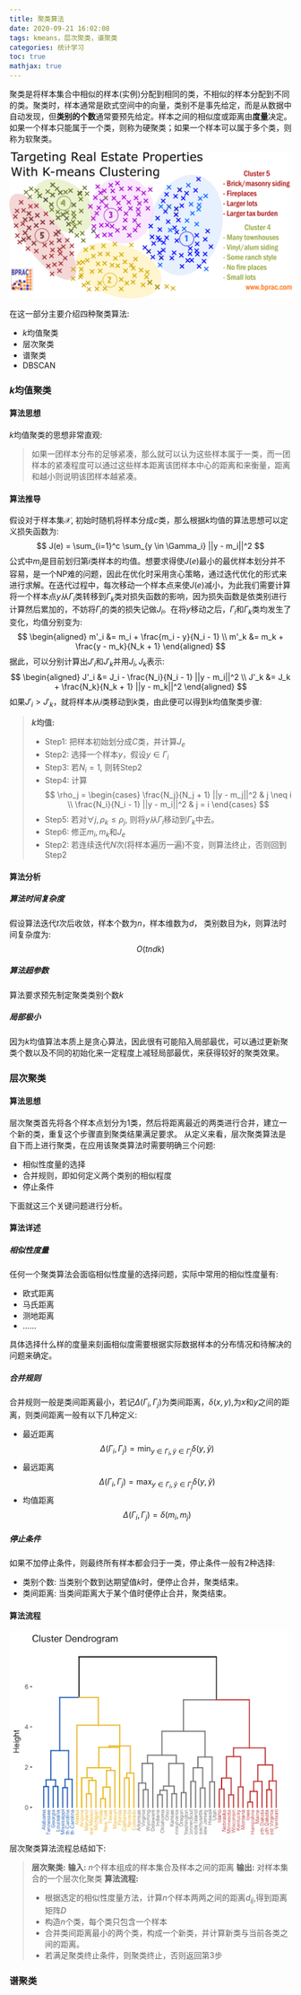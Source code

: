 ```yaml
---
title: 聚类算法
date: 2020-09-21 16:02:08
tags: kmeans，层次聚类，谱聚类 
categories: 统计学习 
toc: true 
mathjax: true
---
```

聚类是将样本集合中相似的样本(实例)分配到相同的类，不相似的样本分配到不同的类。聚类时，样本通常是欧式空间中的向量，类别不是事先给定，而是从数据中自动发现，但**类别的个数**通常要预先给定。样本之间的相似度或距离由**度量**决定。如果一个样本只能属于一个类，则称为硬聚类；如果一个样本可以属于多个类，则称为软聚类。
<!--more-->
![聚类](https://raw.githubusercontent.com/xuejy19/xuejy19.github.io/source/Img/clustering.png)

在这一部分主要介绍四种聚类算法:
- $k$均值聚类 
- 层次聚类
- 谱聚类 
- DBSCAN 

### $k$均值聚类 
#### 算法思想 
$k$均值聚类的思想非常直观:
> 如果一团样本分布的足够紧凑，那么就可以认为这些样本属于一类，而一团样本的紧凑程度可以通过这些样本距离该团样本中心的距离和来衡量，距离和越小则说明该团样本越紧凑。

#### 算法推导 
假设对于样本集$\mathcal{X}$, 初始时随机将样本分成$c$类，那么根据$k$均值的算法思想可以定义损失函数为:
$$
    J(e) = \sum_{i=1}^c \sum_{y \in \Gamma_i} ||y - m_i||^2
$$
公式中$m_i$是目前划归第$i$类样本的均值。想要求得使$J(e)$最小的最优样本划分并不容易，是一个NP难的问题，因此在优化时采用贪心策略，通过迭代优化的形式来进行求解。在迭代过程中，每次移动一个样本点来使$J(e)$减小，为此我们需要计算将一个样本点$y$从$\Gamma_i$类转移到$\Gamma_k$类对损失函数的影响，因为损失函数是依类别进行计算然后累加的，不妨将$\Gamma_i$的类的损失记做$J_i$。在将$y$移动之后，$\Gamma_i$和$\Gamma_k$类均发生了变化，均值分别变为:
$$
    \begin{aligned}
        m'_i &= m_i + \frac{m_i - y}{N_i - 1} \\
        m'_k &= m_k  + \frac{y - m_k}{N_k + 1}
    \end{aligned}
$$
据此，可以分别计算出$J'_i$和$J'_k$并用$J_i, J_k$表示:
$$
    \begin{aligned}
        J'_i &= J_i - \frac{N_i}{N_i - 1} ||y - m_i||^2 \\ 
        J'_k &= J_k + \frac{N_k}{N_k + 1} ||y - m_k||^2 
    \end{aligned}
$$
如果$J'_i > J'_k$，就将样本从$i$类移动到$k$类，由此便可以得到$k$均值聚类步骤:
> **$k$均值:** 
> - Step1: 把样本初始划分成$C$类，并计算$J_e$ 
> - Step2: 选择一个样本$y$，假设$y \in \Gamma_i$ 
> - Step3: 若$N_i = 1$, 则转Step2 
> - Step4: 计算
> $$
     \rho_j = \begin{cases}
         \frac{N_j}{N_j + 1} ||y - m_j||^2 & j \neq i \\
         \frac{N_i}{N_i - 1} ||y - m_i||^2 & j = i
     \end{cases}
> $$
> - Step5: 若对$\forall j, \rho_k \leq \rho_j$, 则将$y$从$\Gamma_i$移动到$\Gamma_k$中去。
> - Step6: 修正$m_i,m_k$和$J_e$ 
> - Step2: 若连续迭代$N$次(将样本遍历一遍)不变，则算法终止，否则回到Step2

#### 算法分析 
##### 算法时间复杂度
假设算法迭代$t$次后收敛，样本个数为$n$，样本维数为$d$， 类别数目为$k$，则算法时间复杂度为:
$$
    O(tndk)
$$
##### 算法超参数 
算法要求预先制定聚类类别个数$k$

##### 局部极小 
因为$k$均值算法本质上是贪心算法，因此很有可能陷入局部最优，可以通过更新聚类个数以及不同的初始化来一定程度上减轻局部最优，来获得较好的聚类效果。 


### 层次聚类

#### 算法思想 
层次聚类首先将各个样本点划分为1类，然后将距离最近的两类进行合并，建立一个新的类，重复这个步骤直到聚类结果满足要求。 
从定义来看，层次聚类算法是自下而上进行聚类，在应用该聚类算法时需要明确三个问题:
- 相似性度量的选择
- 合并规则，即如何定义两个类别的相似程度 
- 停止条件  

下面就这三个关键问题进行分析。

#### 算法详述 

##### 相似性度量
任何一个聚类算法会面临相似性度量的选择问题，实际中常用的相似性度量有:
- 欧式距离 
- 马氏距离 
- 测地距离
- ...... 

具体选择什么样的度量来刻画相似度需要根据实际数据样本的分布情况和待解决的问题来确定。 

##### 合并规则 
合并规则一般是类间距离最小，若记$\Delta(\Gamma_i, \Gamma_j)$为类间距离，$\delta(x,y)$,为$x$和$y$之间的距离，则类间距离一般有以下几种定义:
- 最近距离 
$$
    \Delta(\Gamma_i, \Gamma_j) = \min_{y \in \Gamma_i, \tilde{y} \in \Gamma_j} \delta(y, \tilde{y})
$$
- 最远距离 
$$
    \Delta(\Gamma_i, \Gamma_j) = \max_{y \in \Gamma_i, \tilde{y} \in \Gamma_j} \delta(y, \tilde{y})
$$
- 均值距离
$$
    \Delta(\Gamma_i, \Gamma_j) = \delta(m_i, m_j)
$$

##### 停止条件 
如果不加停止条件，则最终所有样本都会归于一类，停止条件一般有2种选择:
- 类别个数: 当类别个数到达期望值$k$时，便停止合并，聚类结束。 
- 类间距离: 当类间距离大于某个值时便停止合并，聚类结束。

#### 算法流程
![聚类树](https://raw.githubusercontent.com/xuejy19/xuejy19.github.io/source/Img/hc.png)
层次聚类算法流程总结如下: 
> **层次聚类:**
> **输入:** $n$个样本组成的样本集合及样本之间的距离 
> **输出:** 对样本集合的一个层次化聚类 
> **算法流程:**
> - 根据选定的相似性度量方法，计算$n$个样本两两之间的距离$d_{ij}$,得到距离矩阵$D$ 
> - 构造$n$个类，每个类只包含一个样本 
> - 合并类间距离最小的两个类，构成一个新类，并计算新类与当前各类之间的距离。
> - 若满足聚类终止条件，则聚类终止，否则返回第3步 

### 谱聚类 

